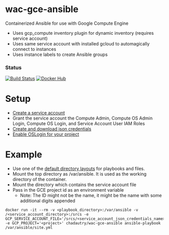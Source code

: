# wac-gce-ansible
Containerized Ansible for use with Google Compute Engine

* Uses gcp_compute inventory plugin for dynamic inventory (requires service account)
* Uses same service account with installed gcloud to automagically connect to instances
* Uses instance labels to create Ansible groups

### Status
[![Build Status](https://travis-ci.org/chad-autry/wac-gce-ansible.svg?branch=master)](https://travis-ci.org/chad-autry/wac-gce-ansible)
[![Docker Hub](https://img.shields.io/badge/docker-ready-blue.svg)](https://registry.hub.docker.com/u/chadautry/wac-gce-ansible/)

# Setup
* [Create a service account](https://cloud.google.com/iam/docs/creating-managing-service-accounts)
* Grant the service account the Compute Admin, Compute OS Admin Login, Compute OS Login, and Service Account User IAM Roles
* [Create and download json credentials](https://cloud.google.com/iam/docs/creating-managing-service-account-keys)
* [Enable OSLogin for your project](https://cloud.google.com/compute/docs/instances/managing-instance-access#enable_oslogin)

# Example
* Use one of the [default directory layouts](http://docs.ansible.com/ansible/playbooks_best_practices.html#directory-layout) for playbooks and files.
* Mount the top directory as /var/ansible. It is used as the working directory of the container.
* Mount the directory which contains the service account file
* Pass in the GCE project id as an environment variable
    * Note: The ID might not be the name, it might be the name with some additional digits appended

```shell
docker run -it --rm -v <playbook_directory>:/var/ansible -v /<service_account_directory>:/srcs -e GCP_SERVICE_ACCOUNT_FILE='/srcs/<service_account_json_credentials_name>' -e GCP_PROJECT='<project>' chadautry/wac-gce-ansible ansible-playbook /var/ansible/site.yml
```
